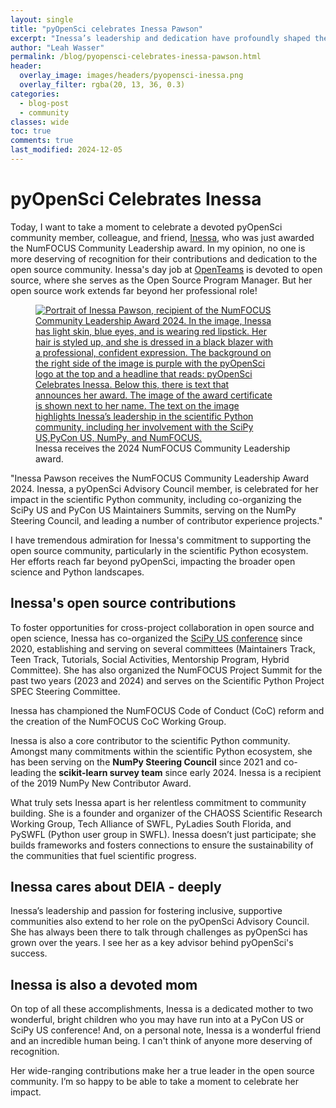 ```yaml
---
layout: single
title: "pyOpenSci celebrates Inessa Pawson"
excerpt: "Inessa’s leadership and dedication have profoundly shaped the open source community, from NumPy to NumFOCUS. Learn more about her contributions and impact."
author: "Leah Wasser"
permalink: /blog/pyopensci-celebrates-inessa-pawson.html
header:
  overlay_image: images/headers/pyopensci-inessa.png
  overlay_filter: rgba(20, 13, 36, 0.3)
categories:
  - blog-post
  - community
classes: wide
toc: true
comments: true
last_modified: 2024-12-05
---
```


# pyOpenSci Celebrates Inessa

Today, I want to take a moment to celebrate a devoted pyOpenSci community member, colleague, and friend, [Inessa](https://github.com/InessaPawson/InessaPawson),
who was just awarded the NumFOCUS Community Leadership award. In my opinion, no one is more deserving of recognition for their contributions and dedication
to the open source community. Inessa's day job at [OpenTeams](https://otincubator.com/team.html) is devoted to open source, where she serves as the Open Source Program
Manager. But her open source work extends far beyond her professional role!

<figure>
    <a href="/images/people/Inessa-NumFocus-award-fall-2024.png">
    <img src="/images/people/Inessa-NumFocus-award-fall-2024.png" style="max-width:90%" alt=" Portrait of Inessa Pawson, recipient of the NumFOCUS Community
    Leadership Award 2024. In the image, Inessa has light skin, blue eyes, and is wearing red lipstick. Her hair is styled up, and she is dressed in a black
    blazer with a professional, confident expression. The background on the right side of the image is purple with the pyOpenSci logo at the top and a headline
    that reads: pyOpenSci Celebrates Inessa. Below this, there is text that announces her award. The image of the award certificate is shown next to her name.
    The text on the image highlights Inessa’s leadership in the scientific Python community, including her involvement with the SciPy US,PyCon US, NumPy, and NumFOCUS.">
    </a>
    <figcaption>Inessa receives the 2024 NumFOCUS Community Leadership award.
    </figcaption>
</figure>

"Inessa Pawson receives the NumFOCUS Community Leadership Award 2024. Inessa, a pyOpenSci Advisory Council member, is celebrated for her impact in the scientific Python
community, including co-organizing the SciPy US and PyCon US Maintainers Summits, serving on the NumPy Steering Council, and leading a number of contributor
experience projects."

I have tremendous admiration for Inessa's commitment to supporting the open source community, particularly in the scientific Python ecosystem. Her efforts reach
far beyond pyOpenSci, impacting the broader open science and Python landscapes.

## Inessa's open source contributions

To foster opportunities for cross-project collaboration in open source and open science, Inessa has co-organized the [SciPy US conference](https://www.scipy2024.scipy.org)
since 2020, establishing and serving on several committees (Maintainers Track, Teen Track, Tutorials, Social Activities, Mentorship Program, Hybrid Committee). She has
also organized the NumFOCUS Project Summit for the past two years (2023 and 2024) and serves on the Scientific Python Project SPEC Steering Committee.

Inessa has championed the NumFOCUS Code of Conduct (CoC) reform and the creation of the NumFOCUS CoC Working Group.

Inessa is also a core contributor to the scientific Python community. Amongst many commitments within the scientific Python ecosystem, she has been serving
on the **NumPy Steering Council** since 2021 and co-leading the **scikit-learn survey team** since early 2024. Inessa is a recipient of the 2019 NumPy
New Contributor Award.

What truly sets Inessa apart is her relentless commitment to community building. She is a founder and organizer of the CHAOSS Scientific Research Working Group,
Tech Alliance of SWFL, PyLadies South Florida, and PySWFL (Python user group in SWFL). Inessa doesn’t just participate; she builds frameworks and fosters connections
to ensure the sustainability of the communities that fuel scientific progress.

## Inessa cares about DEIA - deeply

Inessa’s leadership and passion for fostering inclusive, supportive communities also extend to her role on the pyOpenSci Advisory Council. She has always been
there to talk through challenges as pyOpenSci has grown over the years. I see her as a key advisor behind pyOpenSci's success.

## Inessa is also a devoted mom

On top of all these accomplishments, Inessa is a dedicated mother to two wonderful, bright children who you may have run into at a PyCon US or SciPy US conference!
And, on a personal note, Inessa is a wonderful friend and an incredible human being. I can't think of anyone more deserving of recognition.

Her wide-ranging contributions make her a true leader in the open source community. I’m so happy to be able to take a moment to celebrate her impact.
